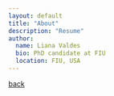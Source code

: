 ```yaml
---
layout: default
title: "About"
description: "Resume"
author:
  name: Liana Valdes
  bio: PhD candidate at FIU
  location: FIU, USA
---
```



[back](./)
